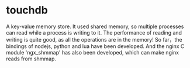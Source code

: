 touchdb
=======

A key-value memory store. It used shared memory, so multiple processes can read while a process is writing to it. The performance of reading and writing is quite good, as all the operations are in the memory! So far，the bindings of nodejs, python and lua have been developed. And the nginx C module 'ngx_shmmap' has also been developed, which can make nginx reads from shmmap.